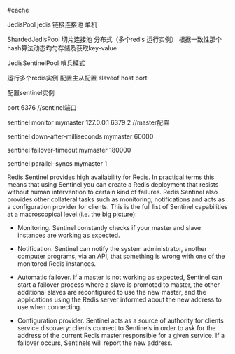 #cache

JedisPool jedis 链接连接池 单机

ShardedJedisPool 切片连接池 分布式（多个redis 运行实例） 根据一致性那个hash算法动态均匀存储及获取key-value

JedisSentinelPool 哨兵模式

运行多个redis实例 配置主从配置 slaveof host port

配置sentinel实例

port 6376 //sentinel端口

sentinel monitor mymaster 127.0.0.1 6379 2  //master配置

sentinel down-after-milliseconds mymaster 60000

sentinel failover-timeout mymaster 180000

sentinel parallel-syncs mymaster 1


Redis Sentinel provides high availability for Redis. In practical terms this means that using Sentinel you can create a Redis deployment that resists without human intervention to certain kind of failures.
Redis Sentinel also provides other collateral tasks such as monitoring, notifications and acts as a configuration provider for clients.
This is the full list of Sentinel capabilities at a macroscopical level (i.e. the big picture):

* Monitoring. Sentinel constantly checks if your master and slave instances are working as expected.

* Notification. Sentinel can notify the system administrator, another computer programs, via an API, 
  that something is wrong with one of the monitored Redis instances.

* Automatic failover. If a master is not working as expected, Sentinel can start a failover process where a slave is promoted to master, 
  the other additional slaves are reconfigured to use the new master, and the applications using the Redis server informed about the 
  new address to use when connecting.

* Configuration provider. Sentinel acts as a source of authority for clients service discovery: clients connect to Sentinels in order to 
  ask for the address of the current Redis master responsible for a given service. If a failover occurs, Sentinels will report the new address.

